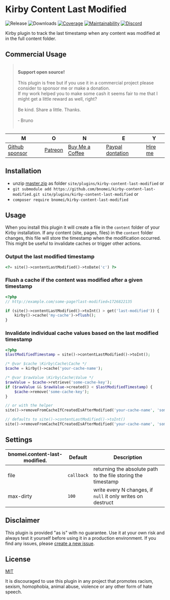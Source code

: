 # Kirby Content Last Modified

![Release](https://flat.badgen.net/packagist/v/bnomei/kirby-content-last-modified?color=ae81ff)
![Downloads](https://flat.badgen.net/packagist/dt/bnomei/kirby-content-last-modified?color=272822)
[![Coverage](https://flat.badgen.net/codeclimate/coverage/bnomei/kirby-content-last-modified)](https://flat.badgen.net/codeclimate/coverage/bnomei/kirby-content-last-modified)
[![Maintainability](https://flat.badgen.net/codeclimate/maintainability/bnomei/kirby-content-last-modified)](https://codeclimate.com/github/bnomei/kirby-content-last-modified)
[![Discord](https://flat.badgen.net/badge/discord/bnomei?color=7289da)](https://discordapp.com/users/bnomei)

Kirby plugin to track the last timestamp when any content was modified at in the full content folder.

## Commercial Usage

> <br>
> <b>Support open source!</b><br><br>
> This plugin is free but if you use it in a commercial project please consider to sponsor me or make a donation.<br>
> If my work helped you to make some cash it seems fair to me that I might get a little reward as well, right?<br><br>
> Be kind. Share a little. Thanks.<br><br>
> &dash; Bruno<br>
> &nbsp; 

| M | O | N | E | Y |
|---|----|---|---|---|
| [Github sponsor](https://github.com/sponsors/bnomei) | [Patreon](https://patreon.com/bnomei) | [Buy Me a Coffee](https://buymeacoff.ee/bnomei) | [Paypal dontation](https://www.paypal.me/bnomei/15) | [Hire me](mailto:b@bnomei.com?subject=Kirby) |

## Installation

- unzip [master.zip](https://github.com/bnomei/kirby-content-last-modified/archive/master.zip) as folder `site/plugins/kirby-content-last-modified` or
- `git submodule add https://github.com/bnomei/kirby-content-last-modified.git site/plugins/kirby-content-last-modified` or
- `composer require bnomei/kirby-content-last-modified`

## Usage

When you install this plugin it will create a file in the `content` folder of your Kirby installation. If any content (site, pages, files) in the `content` folder changes, this file will store the timestamp when the modification occurred. This might be useful to invalidate caches or trigger other actions.

### Output the last modified timestamp
```php
<?= site()->contentLastModified()->toDate('c') ?>
```

### Flush a cache if the content was modified after a given timestamp

```php
<?php
// http://example.com/some-page?last-modified=1726822135

if (site()->contentLastModified()->toInt() > get('last-modified')) {
    kirby()->cache('my-cache')->flush();
}
```

### Invalidate individual cache values based on the last modified timestamp
```php
<?php
$lastModifiedTimestamp = site()->contentLastModified()->toInt();

/* @var $cache \Kirby\Cache\Cache */
$cache = kirby()->cache('your-cache-name');

/* @var $rawValue \Kirby\Cache\Value */
$rawValue = $cache->retrieve('some-cache-key');
if ($rawValue && $rawValue->created() < $lastModifiedTimestamp) {
    $cache->remove('some-cache-key');
}

// or with the helper
site()->removeFromCacheIfCreatedIsAfterModified('your-cache-name', 'some-cache-key', $lastModifiedTimestamp);

// defaults to site()->contentLastModified()->toInt()
site()->removeFromCacheIfCreatedIsAfterModified('your-cache-name', 'some-cache-key');
```

## Settings

| bnomei.content-last-modified. | Default    | Description                                                   |            
|-------------------------------|------------|---------------------------------------------------------------|
| file                          | `callback` | returning the absolute path to the file storing the timestamp |
| max-dirty                     | `100`      | write every N changes, if `null` it only writes on destruct   |

## Disclaimer

This plugin is provided "as is" with no guarantee. Use it at your own risk and always test it yourself before using it in a production environment. If you find any issues, please [create a new issue](https://github.com/bnomei/kirby-content-last-modified/issues/new).

## License

[MIT](https://opensource.org/licenses/MIT)

It is discouraged to use this plugin in any project that promotes racism, sexism, homophobia, animal abuse, violence or any other form of hate speech.
